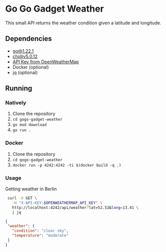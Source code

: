 # Go Go Gadget Weather

This small API returns the weather condition given a latitude and longitude.

## Dependencies
 * go@1.22.1
 * chi@v5.0.12
 * [API Key from OpenWeatherMap](https://openweathermap.org/appid)
 * Docker (optional)
 * jq (optional)

## Running
### Natively
  1. Clone the repository
  2. `cd gogo-gadget-weather`
  3. `go mod download`
  4. `go run .`

### Docker
  1. Clone the repository
  2. `cd gogo-gadget-weather`
  3. `docker run -p 4242:4242 -ti $(docker build -q .)`

### Usage
Getting weather in Berlin
 ```bash
  curl -X GET \
    -H "X-API-KEY:$OPENWEATHERMAP_API_KEY" \
    http://localhost:4242/api/weather?lat=52.52&long=13.41 \
    | jq
 ```

 ```json
 {
  "weather": {
    "condition": "clear sky",
    "temperature": "moderate"
  }
}
 ```
